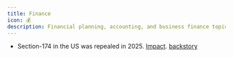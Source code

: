 ```yaml
---
title: Finance
icon: 💰
description: Financial planning, accounting, and business finance topics
---
```


* Section-174 in the US was repealed in 2025. [Impact](https://www.linkedin.com/posts/wdaher_section-174-is-no-more-what-changed-and-activity-7348381511315861507--Ix-/). [backstory](https://www.professoraxelrod.com/p/the-tech-job-meltdown)
